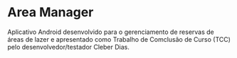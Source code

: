 Area Manager
============
Aplicativo Android desenvolvido para o gerenciamento de reservas de áreas de lazer e apresentado como Trabalho de Comclusão de Curso (TCC) pelo desenvolvedor/testador Cleber Dias.
